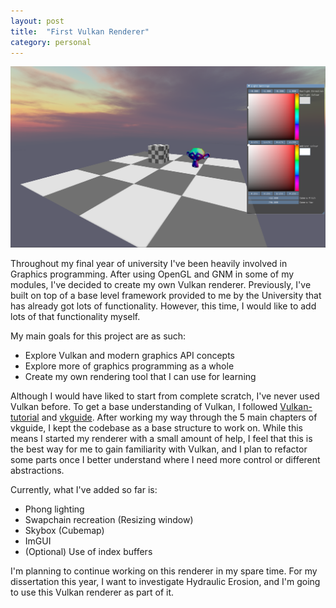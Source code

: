 ```yaml
---
layout: post
title:  "First Vulkan Renderer"
category: personal
---
```


![Renderer](/assets/images/vulkan/rendererInitial.png)

Throughout my final year of university I've been heavily involved in Graphics programming. After using OpenGL and GNM in some of my modules, I've decided to create my own Vulkan renderer. Previously, I've built on top of a base level framework provided to me by the University that has already got lots of functionality. However, this time, I would like to add lots of that functionality myself.

My main goals for this project are as such:
- Explore Vulkan and modern graphics API concepts
- Explore more of graphics programming as a whole
- Create my own rendering tool that I can use for learning

Although I would have liked to start from complete scratch, I've never used Vulkan before. To get a base understanding of Vulkan, I followed [Vulkan-tutorial](https://vulkan-tutorial.com/) and [vkguide](https://vkguide.dev/). After working my way through the 5 main chapters of vkguide, I kept the codebase as a base structure to work on. While this means I started my renderer with a small amount of help, I feel that this is the best way for me to gain familiarity with Vulkan, and I plan to refactor some parts once I better understand where I need more control or different abstractions.

Currently, what I've added so far is:
- Phong lighting
- Swapchain recreation (Resizing window)
- Skybox (Cubemap)
- ImGUI
- (Optional) Use of index buffers

I'm planning to continue working on this renderer in my spare time. For my dissertation this year, I want to investigate Hydraulic Erosion, and I'm going to use this Vulkan renderer as part of it.




